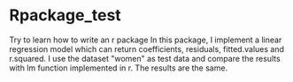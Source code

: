 # Rpackage_test
Try to learn how to write an r package
In this package, I implement a linear regression model which can return coefficients, residuals, fitted.values and r.squared. I use the dataset "women" as test data and compare the results with lm function implemented in r. The results are the same.
